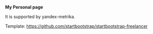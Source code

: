 **My Personal page**

It is supported by yandex-metrika. 

Template: https://github.com/startbootstrap/startbootstrap-freelancer